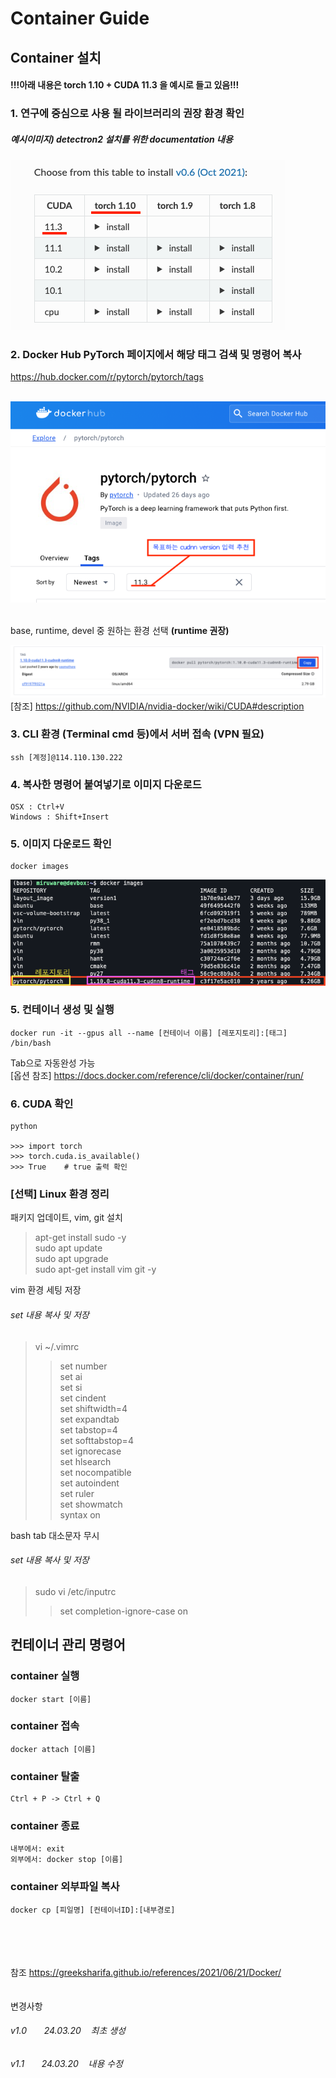 Container Guide
=========

Container 설치
---------

#### !!!아래 내용은 torch 1.10 + CUDA 11.3 을 예시로 들고 있음!!!

### 1. 연구에 중심으로 사용 될 라이브러리의 권장 환경 확인

##### 예시이미지\) detectron2 설치를 위한 documentation 내용
![Alt 환경](./img/1.png)


### 2. Docker Hub PyTorch 페이지에서 해당 태그 검색 및 명령어 복사

https://hub.docker.com/r/pytorch/pytorch/tags 

\
![Alt 검색](./img/2.png)

\
base, runtime, devel 중 원하는 환경 선택 **(runtime 권장)**

![Alt 검색](./img/3.png)
[참조] https://github.com/NVIDIA/nvidia-docker/wiki/CUDA#description

### 3. CLI 환경 (Terminal cmd 등)에서 서버 접속 (VPN 필요)
    ssh [계정]@114.110.130.222

### 4. 복사한 명령어 붙여넣기로 이미지 다운로드

    OSX : Ctrl+V
    Windows : Shift+Insert

### 5. 이미지 다운로드 확인

    docker images

![Alt 이미지확인](./img/4.png)

### 5. 컨테이너 생성 및 실행
    docker run -it --gpus all --name [컨테이너 이름] [레포지토리]:[태그] /bin/bash
Tab으로 자동완성 가능 \
[옵션 참조] https://docs.docker.com/reference/cli/docker/container/run/


### 6. CUDA 확인
    python

    >>> import torch
    >>> torch.cuda.is_available()
    >>> True    # true 출력 확인
 



### [선택] Linux 환경 정리

패키지 업데이트, vim, git 설치 
>   apt-get install sudo -y \
sudo apt update \
sudo apt upgrade \
sudo apt-get install vim git -y

vim 환경 세팅 저장
###### set 내용 복사 및 저장

>   vi ~/.vimrc
>   >   set number \
set ai \
set si \
set cindent \
set shiftwidth=4\
set expandtab\
set tabstop=4\
set softtabstop=4\
set ignorecase\
set hlsearch\
set nocompatible\
set autoindent\
set ruler\
set showmatch\
syntax on


bash tab 대소문자 무시
###### set 내용 복사 및 저장
>   sudo vi /etc/inputrc
>   >   set completion-ignore-case on






## 컨테이너 관리 명령어

### container 실행

    docker start [이름]

### container 접속

    docker attach [이름]

### container 탈출

    Ctrl + P -> Ctrl + Q

### container 종료

    내부에서: exit
    외부에서: docker stop [이름]

### container 외부파일 복사

    docker cp [피일명] [컨테이너ID]:[내부경로]


\
\
\
\
참조
https://greeksharifa.github.io/references/2021/06/21/Docker/
\
\
\
변경사항

######    v1.0 &nbsp; &nbsp; &nbsp; 24.03.20 &nbsp;&nbsp; 최초 생성
######    v1.1 &nbsp; &nbsp; &nbsp; 24.03.20 &nbsp;&nbsp; 내용 수정
